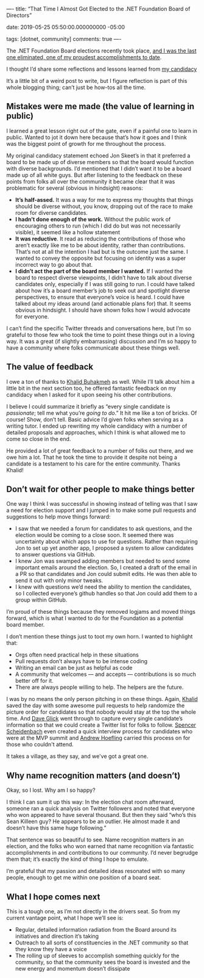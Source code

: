 —-
title: “That Time I Almost Got Elected to the .NET Foundation Board of Directors”

date: 2019-05-25 05:50:00.000000000 -05:00

tags: [dotnet, community]
comments: true
—-

The .NET Foundation Board elections recently took place, [and I was the last one eliminated, one of my proudest accomplishments to date](https://www.opavote.com/results/5042387845906432).

I thought I’d share some reflections and lessons learned from [my candidacy](https://election.dotnetfoundation.org/campaign-2019/sean-killeen.html)

It’s a little bit of a weird post to write, but I figure reflection is part of this whole blogging thing; can’t just be how-tos all the time. 

## Mistakes were me made (the value of learning in public)

I learned a great lesson right out of the gate, even if a painful one to learn in public. Wanted to jot it down here because that’s how it goes and I think was the biggest point of growth for me throughout the process.

My original candidacy statement echoed Jon Skeet’s in that it preferred a board to be made up of diverse members so that the board would function with diverse backgrounds. I’d mentioned that I didn’t want it to be a board made up of all white guys. But after listening to the feedback on these points from folks all over the community it became clear that it was problematic for several (obvious in hindsight) reasons:

* **It’s half-assed.** It was a way for me to express my thoughts that things should be diverse without, you know, dropping out of the race to make room for diverse candidates.
* **I hadn’t done enough of the work.** Without the public work of encouraging others to run (which I did do but was not necessarily visible), it seemed like a hollow statement
* **It was reductive**. It read as reducing the contributions of those who aren’t exactly like me to be about identity, rather than contributions. That’s not at all the intention I had but is the outcome just the same. I wanted to convey the opposite but focusing on identity was a super incorrect way to go about that.
* **I didn’t act the part of the board member I wanted.** If I wanted the board to respect diverse viewpoints, I didn’t have to talk about diverse candidates only, especially if I was still going to run. I could have talked about how it’s a board member’s job to seek out and spotlight diverse perspectives, to ensure that everyone’s voice is heard. I could have talked about my ideas around (and actionable plans for) that. It seems obvious in hindsight. I should have shown folks how I would advocate for everyone.

I can’t find the specific Twitter threads and conversations here, but I’m so grateful to those few who took the time to point these things out in a loving way. It was a great (if slightly embarrassing) discussion and I’m so happy to have a community where folks communicate about these things well.

## The value of feedback

I owe a ton of thanks to [Khalid Buhakmeh](https://twitter.com/buhakmeh) as well. While I’ll talk about him a little bit in the next section too, he offered fantastic feedback on my candidacy when I asked for it upon seeing his other contributions.

I believe I could summarize it briefly as “every single candidate is *passionate*; tell me what you’re *going to do*.” It hit me like a ton of bricks. Of course! Show, don’t tell. Basic advice I’d given folks when serving as a writing tutor. I ended up rewriting my whole candidacy with a number of detailed proposals and approaches, which I think is what allowed me to come so close in the end.

He provided a lot of great feedback to a number of folks out there, and we owe him a lot. That he took the time to provide it despite not being a candidate is a testament to his care for the entire community. Thanks Khalid!

## Don’t wait for other people to make things better

One way I think I was successful in showing instead of telling was that I saw a need for election support and I jumped in to make some pull requests and suggestions to help move things forward:

* I saw that we needed a forum for candidates to ask questions, and the election would be coming to a close soon. It seemed there was uncertainty about which apps to use for questions. Rather than requiring Jon to set up yet another app, I proposed a system to allow candidates to answer questions via GitHub. 
* I knew Jon was swamped adding members but needed to send some important emails around the election. So, I created a draft of the email in a PR so that candidates and Jon could submit edits. He was then able to send it out with only minor tweaks.
* I knew with questions we’d need the ability to mention the candidates, so I collected everyone’s github handles so that Jon could add them to a group within GitHub.

I’m proud of these things because they removed logjams and moved things forward, which is what I wanted to do for the Foundation as a potential board member.

I don’t mention these things just to toot my own horn. I wanted to highlight that:

* Orgs often need practical help in these situations
* Pull requests don’t always have to be intense coding
* Writing an email can be just as helpful as code
* A community that welcomes — and accepts — contributions is so much better off for it.
* There are always people willing to help. The helpers are the future.

I was by no means the only person pitching in on these things. Again,  [Khalid](https://twitter.com/buhakmeh) saved the day with some awesome pull requests to help randomize the picture order for candidates so that nobody would stay at the top the whole time. And [Dave Glick](https://twitter.com/daveaglick) went through to capture every single candidate’s information so that we could create a Twitter list for folks to follow. [Spencer Scheidenbach](https://twitter.com/schneidenbach) even created a quick interview process for candidates who were at the MVP summit and [Andrew Hoefling](https://twitter.com/andrew_hoefling) carried this process on for those who couldn't attend. 

It takes a village, as they say, and we've got a great one.

## Why name recognition matters (and doesn’t)

Okay, so I lost. Why am I so happy?

I think I can sum it up this way: In the election chat room afterward, someone ran a quick analysis on Twitter followers and noted that everyone who won appeared to have several thousand. But then they said “who’s this Sean Killeen guy? He appears to be an outlier. He almost made it and doesn’t have this same huge following.”

That sentence was so beautiful to see. Name recognition matters in an election, and the folks who won earned that name recognition via fantastic accomplishments in and contributions to our community. I’d never begrudge them that; it’s exactly the kind of thing I hope to emulate.

I’m grateful that my passion and detailed ideas resonated with so many people, enough to get me within one position of a board seat.

## What I hope comes next

This is a tough one, as I’m not directly in the drivers seat. So from my current vantage point, what I hope we’ll see is:

* Regular, detailed information radiation from the Board around its initiatives and direction it’s taking
* Outreach to all sorts of constituencies in the .NET community so that they know they have a voice
* The rolling up of sleeves to accomplish something quickly for the community, so that the community sees the board is invested and the new energy and momentum doesn’t dissipate 

